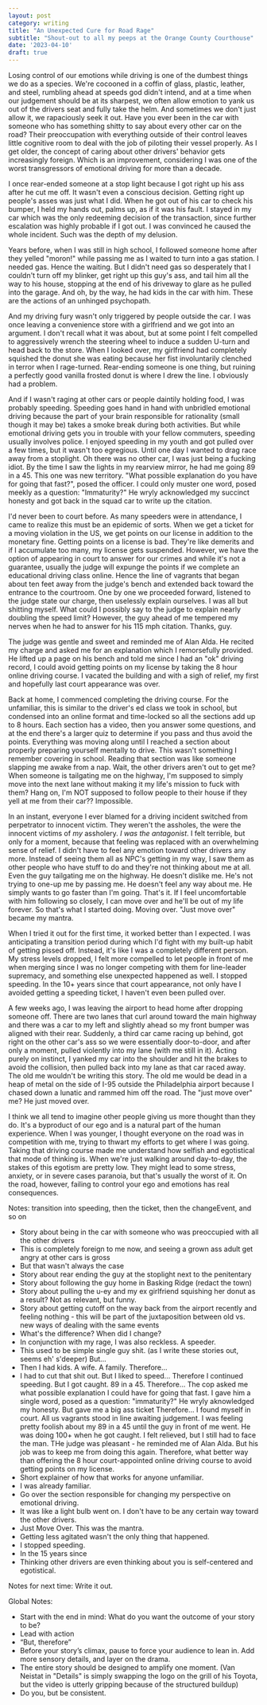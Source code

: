 ```yaml
---
layout: post
category: writing
title: "An Unexpected Cure for Road Rage"
subtitle: "Shout-out to all my peeps at the Orange County Courthouse"
date: '2023-04-10'
draft: true
---
```


Losing control of our emotions while driving is one of the dumbest things we do as a species. We're cocooned in a coffin of glass, plastic, leather, and steel, rumbling ahead at speeds god didn't intend, and at a time when our judgement should be at its sharpest, we often allow emotion to yank us out of the drivers seat and fully take the helm. And sometimes we don't just allow it, we rapaciously seek it out. Have you ever been in the car with someone who has something shitty to say about every other car on the road? Their preoccupation with everything outside of their control leaves little cognitive room to deal with the job of piloting their vessel properly. As I get older, the concept of caring about other drivers' behavior gets increasingly foreign. Which is an improvement, considering I was one of the worst transgressors of emotional driving for more than a decade.

I once rear-ended someone at a stop light because I got right up his ass after he cut me off. It wasn't even a conscious decision. Getting right up people's asses was just what I did. When he got out of his car to check his bumper, I held my hands out, palms up, as if it was his fault. I stayed in my car which was the only redeeming decision of the transaction, since further escalation was highly probable if I got out. I was convinced he caused the whole incident. Such was the depth of my delusion.

Years before, when I was still in high school, I followed someone home after they yelled "moron!" while passing me as I waited to turn into a gas station. I needed gas. Hence the waiting. But I didn't need gas so desperately that I couldn't turn off my blinker, get right up this guy's ass, and tail him all the way to his house, stopping at the end of his driveway to glare as he pulled into the garage. And oh, by the way, he had kids in the car with him. These are the actions of an unhinged psychopath.

And my driving fury wasn't only triggered by people outside the car. I was once leaving a convenience store with a girlfriend and we got into an argument. I don't recall what it was about, but at some point I felt compelled to aggressively wrench the steering wheel to induce a sudden U-turn and head back to the store. When I looked over, my girlfriend had completely squished the donut she was eating because her fist involuntarily clenched in terror when I rage-turned. Rear-ending someone is one thing, but ruining a perfectly good vanilla frosted donut is where I drew the line. I obviously had a problem.

And if I wasn't raging at other cars or people daintily holding food, I was probably speeding. Speeding goes hand in hand with unbridled emotional driving because the part of your brain responsible for rationality (small though it may be) takes a smoke break during both activities. But while emotional driving gets you in trouble with your fellow commuters, speeding usually involves police. I enjoyed speeding in my youth and got pulled over a few times, but it wasn't too egregious. Until one day I wanted to drag race away from a stoplight. Oh there was no other car, I was just being a fucking idiot. By the time I saw the lights in my rearview mirror, he had me going 89 in a 45. This one was new territory. "What possible explanation do you have for going that fast?", posed the officer. I could only muster one word, posed meekly as a question: "Immaturity?" He wryly acknowledged my succinct honesty and got back in the squad car to write up the citation.

I'd never been to court before. As many speeders were in attendance, I came to realize this must be an epidemic of sorts. When we get a ticket for a moving violation in the US, we get points on our license in addition to the monetary fine. Getting points on a license is bad. They're like demerits and if I accumulate too many, my license gets suspended. However, we have the option of appearing in court to answer for our crimes and while it's not a guarantee, usually the judge will expunge the points if we complete an educational driving class online. Hence the line of vagrants that began about ten feet away from the judge's bench and extended back toward the entrance to the courtroom. One by one we proceeded forward, listened to the judge state our charge, then uselessly explain ourselves. I was all but shitting myself. What could I possibly say to the judge to explain nearly doubling the speed limit? However, the guy ahead of me tempered my nerves when he had to answer for his 115 mph citation. Thanks, guy.

The judge was gentle and sweet and reminded me of Alan Alda. He recited my charge and asked me for an explanation which I remorsefully provided. He lifted up a page on his bench and told me since I had an "ok" driving record, I could avoid getting points on my license by taking the 8 hour online driving course. I vacated the building and with a sigh of relief, my first and hopefully last court appearance was over.

Back at home, I commenced completing the driving course. For the unfamiliar, this is similar to the driver's ed class we took in school, but condensed into an online format and time-locked so all the sections add up to 8 hours. Each section has a video, then you answer some questions, and at the end there's a larger quiz to determine if you pass and thus avoid the points. Everything was moving along until I reached a section about properly preparing yourself mentally to drive. This wasn't something I remember covering in school. Reading that section was like someone slapping me awake from a nap. Wait, the other drivers aren't out to get me? When someone is tailgating me on the highway, I'm supposed to simply move into the next lane without making it my life's mission to fuck with them? Hang on, I'm NOT supposed to follow people to their house if they yell at me from their car?? Impossible.

In an instant, everyone I ever blamed for a driving incident switched from perpetrator to innocent victim. They weren't the assholes, the were the innocent victims of _my_ assholery. _I was the antagonist_. I felt terrible, but only for a moment, because that feeling was replaced with an overwhelming sense of relief. I didn't have to feel any emotion toward other drivers any more. Instead of seeing them all as NPC's getting in my way, I saw them as other people who have stuff to do and they're not thinking about me at all. Even the guy tailgating me on the highway. He doesn't dislike me. He's not trying to one-up me by passing me. He doesn't feel any way about me. He simply wants to go faster than I'm going. That's it. If I feel uncomfortable with him following so closely, I can move over and he'll be out of my life forever. So that's what I started doing. Moving over. "Just move over" became my mantra.

When I tried it out for the first time, it worked better than I expected. I was anticipating a transition period during which I'd fight with my built-up habit of getting pissed off. Instead, it's like I was a completely different person. My stress levels dropped, I felt more compelled to let people in front of me when merging since I was no longer competing with them for line-leader supremacy, and something else unexpected happened as well. I stopped speeding. In the 10+ years since that court appearance, not only have I avoided getting a speeding ticket, I haven't even been pulled over.

A few weeks ago, I was leaving the airport to head home after dropping someone off. There are two lanes that curl around toward the main highway and there was a car to my left and slightly ahead so my front bumper was aligned with their rear. Suddenly, a third car came racing up behind, got right on the other car's ass so we were essentially door-to-door, and after only a moment, pulled violently into my lane (with me still in it). Acting purely on instinct, I yanked my car into the shoulder and hit the brakes to avoid the collision, then pulled back into my lane as that car raced away. The old me wouldn't be writing this story. The old me would be dead in a heap of metal on the side of I-95 outside the Philadelphia airport because I chased down a lunatic and rammed him off the road. The "just move over" me? He just moved over.

I think we all tend to imagine other people giving us more thought than they do. It's a byproduct of our ego and is a natural part of the human experience. When I was younger, I thought everyone on the road was in competition with me, trying to thwart my efforts to get where I was going. Taking that driving course made me understand how selfish and egotistical that mode of thinking is. When we're just walking around day-to-day, the stakes of this egotism are pretty low. They might lead to some stress, anxiety, or in severe cases paranoia, but that's usually the worst of it. On the road, however, failing to control your ego and emotions has real consequences.

Notes: transition into speeding, then the ticket, then the changeEvent, and so on

- Story about being in the car with someone who was preoccupied with all the other drivers
- This is completely foreign to me now, and seeing a grown ass adult get angry at other cars is gross
- But that wasn't always the case
- Story about rear ending the guy at the stoplight next to the penitentary
- Story about following the guy home in Basking Ridge (redact the town)
- Story about pulling the u-ey and my ex girlfriend squishing her donut as a result? Not as relevant, but funny.
- Story about getting cutoff on the way back from the airport recently and feeling nothing - this will be part of the juxtaposition between old vs. new ways of dealing with the same events
- What's the difference? When did I change?
- In conjunction with my rage, I was also reckless. A speeder.
- This used to be simple single guy shit. (as I write these stories out, seems eh' s'deeper)
But...
- Then I had kids. A wife. A family.
Therefore...
- I had to cut that shit out. 
But I liked to speed...
Therefore I continued speeding.
But I got caught. 89 in a 45.
Therefore...
The cop asked me what possible explanation I could have for going that fast.
I gave him a single word, posed as a question: "immaturity?"
He wryly aknowledged my honesty.
But gave me a big ass ticket
Therefore...
I found myself in court.
All us vagrants stood in line awaiting judgement. I was feeling pretty foolish about my 89 in a 45 until the guy in front of me went. He was doing 100+ when he got caught.
I felt relieved, but I still had to face the man.
THe judge was pleasant - he reminded me of Alan Alda.
But his job was to keep me from doing this again.
Therefore, 
what better way than offering the 8 hour court-appointed online driving course to avoid getting points on my license.
- Short explainer of how that works for anyone unfamiliar.
- I was already familiar.
- Go over the section responsible for changing my perspective on emotional driving.
- It was like a light bulb went on. I don't have to be any certain way toward the other drivers. 
- Just Move Over. This was the mantra.
- Getting less agitated wasn't the only thing that happened.
- I stopped speeding.
- In the 15 years since
- Thinking other drivers are even thinking about you is self-centered and egotistical.

Notes for next time: Write it out.

Global Notes:

- Start with the end in mind: What do you want the outcome of your story to be?
- Lead with action
- “But, therefore”
- Before your story’s climax, pause to force your audience to lean in. Add more sensory details, and layer on the drama.
- The entire story should be designed to amplify one moment. (Van Neistat in "Details" is simply swapping the logo on the grill of his Toyota, but the video is utterly gripping because of the structured buildup)
- Do you, but be consistent.

